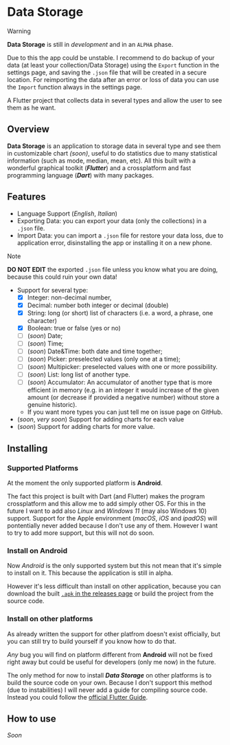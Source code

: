 # Data Storage

> [!WARNING]
> **Data Storage** is still in _development_ and in an `ALPHA` phase. 
> 
> Due to this the app could be unstable. I recommend to do backup of your data (at least your collection/Data Storage) using the `Export` function in the settings page, and saving the `.json` file that will be created in a secure location.
> For reimporting the data after an error or loss of data you can use the `Import` function always in  the settings page.

A Flutter project that collects data in several types and allow the user to see them as he want.

## Overview 

**Data Storage** is an application to storage data in several type and see them in customizable chart _(soon)_, useful to do statistics due to many statistical information (such as mode, median, mean, etc). All this built with a wonderful graphical toolkit (***Flutter***) and a crossplatform and fast programming language (***Dart***) with many packages.

## Features

- Language Support (_English_, _Italian_)
- Exporting Data: you can export your data (only the collections) in a `.json` file.
- Import Data: you can import a `.json` file for restore your data loss, due to application error, disinstalling the app or installing it on a new phone. 
> [!NOTE]
> **DO NOT EDIT** the exported `.json` file unless you know what you are doing, because this could ruin your own data!
- Support for several type:
  - [x] Integer: non-decimal number,
  - [x] Decimal: number both integer or decimal (double)
  - [x] String: long (or short) list of characters (i.e. a word, a phrase, one character)
  - [x] Boolean: true or false (yes or no)
  - [ ] (_soon_) Date;
  - [ ] (_soon_) Time;
  - [ ] (_soon_) Date&Time: both date and time together;
  - [ ] (_soon_) Picker: preselected values (only one at a time);
  - [ ] (_soon_) Multipicker: preselected values with one or more possibility.
  - [ ] (_soon_) List: long list of another type.
  - [ ] (_soon_) Accumulator: An accumulator of another type that is more efficient in memory (e.g. in an integer it would increase of the given amount (or decrease if provided a negative number) without store a genuine historic).
  - If you want more types you can just tell me on issue page on GitHub.
- (_soon_, _very soon_) Support for adding charts for each value
- (_soon_) Support for adding charts for more value.

## Installing

### Supported Platforms

At the moment the only supported platform is **Android**.

The fact this project is built with Dart (and Flutter) makes the program crossplatform and this allow me to add simply other OS. For this in the future I want to add also _Linux_ and _Windows 11_ (may also Windows 10) support. Support for the Apple environment (_macOS_,  _iOS_ and _ipadOS_) will pontentially never added because I don't use any of them. However I want to try to add more support, but this will not do soon.

### Install on Android

Now _Android_ is the only supported system but this not mean that it's simple to install on it. This because the application is still in alpha.

However it's less difficult than install on other application, because you can download the built [`.apk` in the releases page](https://github.com/lucas27-01/data_storage/releases) or build the project from the source code.

### Install on other platforms

As already written the support for other platfrom doesn't exist officially, but you can still try to build yourself if you know how to do that.

_Any_ bug you will find on platform different from **Android** will not be fixed right away but could be useful for developers (only me now) in the future.

The only method for now to install ***Data Storage*** on other platforms is to build the source code on your own. Because I don't support this method (due to instabilities) I will never add a guide for compiling source code. Instead you could follow the [official Flutter Guide](https://docs.flutter.dev/get-started/editor?tab=vscode).

## How to use

_Soon_